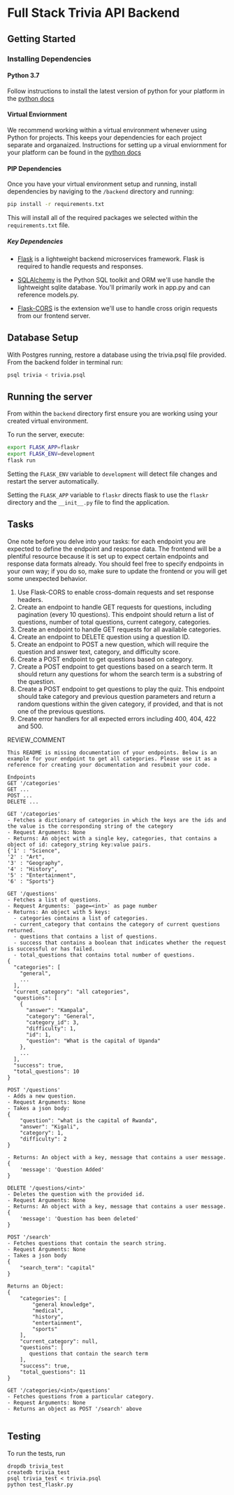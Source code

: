 # Full Stack Trivia API Backend

## Getting Started

### Installing Dependencies

#### Python 3.7

Follow instructions to install the latest version of python for your platform in the [python docs](https://docs.python.org/3/using/unix.html#getting-and-installing-the-latest-version-of-python)

#### Virtual Enviornment

We recommend working within a virtual environment whenever using Python for projects. This keeps your dependencies for each project separate and organaized. Instructions for setting up a virual enviornment for your platform can be found in the [python docs](https://packaging.python.org/guides/installing-using-pip-and-virtual-environments/)

#### PIP Dependencies

Once you have your virtual environment setup and running, install dependencies by naviging to the `/backend` directory and running:

```bash
pip install -r requirements.txt
```

This will install all of the required packages we selected within the `requirements.txt` file.

##### Key Dependencies

- [Flask](http://flask.pocoo.org/)  is a lightweight backend microservices framework. Flask is required to handle requests and responses.

- [SQLAlchemy](https://www.sqlalchemy.org/) is the Python SQL toolkit and ORM we'll use handle the lightweight sqlite database. You'll primarily work in app.py and can reference models.py. 

- [Flask-CORS](https://flask-cors.readthedocs.io/en/latest/#) is the extension we'll use to handle cross origin requests from our frontend server. 

## Database Setup
With Postgres running, restore a database using the trivia.psql file provided. From the backend folder in terminal run:
```bash
psql trivia < trivia.psql
```

## Running the server

From within the `backend` directory first ensure you are working using your created virtual environment.

To run the server, execute:

```bash
export FLASK_APP=flaskr
export FLASK_ENV=development
flask run
```

Setting the `FLASK_ENV` variable to `development` will detect file changes and restart the server automatically.

Setting the `FLASK_APP` variable to `flaskr` directs flask to use the `flaskr` directory and the `__init__.py` file to find the application. 

## Tasks

One note before you delve into your tasks: for each endpoint you are expected to define the endpoint and response data. The frontend will be a plentiful resource because it is set up to expect certain endpoints and response data formats already. You should feel free to specify endpoints in your own way; if you do so, make sure to update the frontend or you will get some unexpected behavior. 

1. Use Flask-CORS to enable cross-domain requests and set response headers. 
2. Create an endpoint to handle GET requests for questions, including pagination (every 10 questions). This endpoint should return a list of questions, number of total questions, current category, categories. 
3. Create an endpoint to handle GET requests for all available categories. 
4. Create an endpoint to DELETE question using a question ID. 
5. Create an endpoint to POST a new question, which will require the question and answer text, category, and difficulty score. 
6. Create a POST endpoint to get questions based on category. 
7. Create a POST endpoint to get questions based on a search term. It should return any questions for whom the search term is a substring of the question. 
8. Create a POST endpoint to get questions to play the quiz. This endpoint should take category and previous question parameters and return a random questions within the given category, if provided, and that is not one of the previous questions. 
9. Create error handlers for all expected errors including 400, 404, 422 and 500. 

REVIEW_COMMENT
```
This README is missing documentation of your endpoints. Below is an example for your endpoint to get all categories. Please use it as a reference for creating your documentation and resubmit your code. 

Endpoints
GET '/categories'
GET ...
POST ...
DELETE ...

GET '/categories'
- Fetches a dictionary of categories in which the keys are the ids and the value is the corresponding string of the category
- Request Arguments: None
- Returns: An object with a single key, categories, that contains a object of id: category_string key:value pairs. 
{'1' : "Science",
'2' : "Art",
'3' : "Geography",
'4' : "History",
'5' : "Entertainment",
'6' : "Sports"}

GET '/questions'
- Fetches a list of questions.
- Request Arguments: `page=<int>` as page number
- Returns: An object with 5 keys:
  - categories contains a list of categories.
  - current_category that contains the category of current questions returned.
  - questions that contains a list of questions.
  - success that contains a boolean that indicates whether the request is successful or has failed.
  - total_questions that contains total number of questions. 
{
  "categories": [
    "general",
    ...
  ],
  "current_category": "all categories",
  "questions": [
    {
      "answer": "Kampala",
      "category": "General",
      "category_id": 3,
      "difficulty": 1,
      "id": 1,
      "question": "What is the capital of Uganda"
    },
    ...
  ],
  "success": true,
  "total_questions": 10
}

POST '/questions'
- Adds a new question.
- Request Arguments: None
- Takes a json body:
{
	"question": "what is the capital of Rwanda",
	"answer": "Kigali",
	"category": 1,
	"difficulty": 2
}

- Returns: An object with a key, message that contains a user message.
{
    'message': 'Question Added'
}

DELETE '/questions/<int>'
- Deletes the question with the provided id.
- Request Arguments: None
- Returns: An object with a key, message that contains a user message.
{
    'message': 'Question has been deleted'
}

POST '/search'
- Fetches questions that contain the search string.
- Request Arguments: None
- Takes a json body
{
	"search_term": "capital"
}

Returns an Object:
{
    "categories": [
        "general knowledge",
        "medical",
        "history",
        "entertainment",
        "sports"
    ],
    "current_category": null,
    "questions": [
       questions that contain the search term
    ],
    "success": true,
    "total_questions": 11
}

GET '/categories/<int>/questions'
- Fetches questions from a particular category.
- Request Arguments: None
- Returns an object as POST '/search' above


```


## Testing
To run the tests, run
```
dropdb trivia_test
createdb trivia_test
psql trivia_test < trivia.psql
python test_flaskr.py
```
